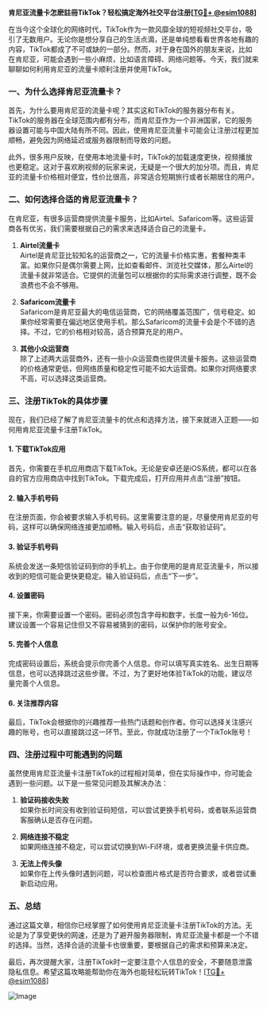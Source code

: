 **肯尼亚流量卡怎麽註冊TikTok？轻松搞定海外社交平台注册[[TG💪+ @esim1088](https://t.me/s/esim1088)]**

在当今这个全球化的网络时代，TikTok作为一款风靡全球的短视频社交平台，吸引了无数用户。无论你是想分享自己的生活点滴，还是单纯想看看世界各地有趣的内容，TikTok都成了不可或缺的一部分。然而，对于身在国外的朋友来说，比如在肯尼亚，可能会遇到一些小麻烦，比如语言障碍、网络问题等。今天，我们就来聊聊如何利用肯尼亚的流量卡顺利注册并使用TikTok。

### 一、为什么选择肯尼亚流量卡？

首先，为什么要用肯尼亚的流量卡呢？其实这和TikTok的服务器分布有关。TikTok的服务器在全球范围内都有分布，而肯尼亚作为一个非洲国家，它的服务器设置可能与中国大陆有所不同。因此，使用肯尼亚流量卡可能会让注册过程更加顺畅，避免因为网络延迟或服务器限制而导致的问题。

此外，很多用户反映，在使用本地流量卡时，TikTok的加载速度更快，视频播放也更稳定。这对于喜欢刷视频的玩家来说，无疑是一个很大的加分项。而且，肯尼亚的流量卡价格相对便宜，性价比很高，非常适合短期旅行或者长期居住的用户。

### 二、如何选择合适的肯尼亚流量卡？

在肯尼亚，有很多运营商提供流量卡服务，比如Airtel、Safaricom等。这些运营商各有优劣，我们需要根据自己的需求来选择适合自己的流量卡。

1. **Airtel流量卡**  
   Airtel是肯尼亚比较知名的运营商之一，它的流量卡价格实惠，套餐种类丰富。如果你只是偶尔需要上网，比如查看邮件、浏览社交媒体，那么Airtel的流量卡就非常适合。它提供的流量包可以根据你的实际需求进行调整，既不会浪费也不会不够用。

2. **Safaricom流量卡**  
   Safaricom是肯尼亚最大的电信运营商，它的网络覆盖范围广，信号稳定。如果你经常需要在偏远地区使用手机，那么Safaricom的流量卡会是个不错的选择。不过，它的价格相对较高，适合预算充足的用户。

3. **其他小众运营商**  
   除了上述两大运营商外，还有一些小众运营商也提供流量卡服务。这些运营商的价格通常更低，但网络质量和稳定性可能不如大运营商。如果你对网络要求不高，可以选择这类运营商。

### 三、注册TikTok的具体步骤

现在，我们已经了解了肯尼亚流量卡的优点和选择方法，接下来就进入正题——如何用肯尼亚流量卡注册TikTok。

#### 1. 下载TikTok应用

首先，你需要在手机应用商店下载TikTok。无论是安卓还是iOS系统，都可以在各自的官方应用商店中找到TikTok。下载完成后，打开应用并点击“注册”按钮。

#### 2. 输入手机号码

在注册页面，你会被要求输入手机号码。这里需要注意的是，尽量使用肯尼亚的号码，这样可以确保网络连接更加顺畅。输入号码后，点击“获取验证码”。

#### 3. 验证手机号码

系统会发送一条短信验证码到你的手机上。由于你使用的是肯尼亚流量卡，所以接收到的短信可能会更快更稳定。输入验证码后，点击“下一步”。

#### 4. 设置密码

接下来，你需要设置一个密码。密码必须包含字母和数字，长度一般为6-16位。建议设置一个容易记住但又不容易被猜到的密码，以保护你的账号安全。

#### 5. 完善个人信息

完成密码设置后，系统会提示你完善个人信息。你可以填写真实姓名、出生日期等信息，也可以选择跳过这些步骤。不过，为了更好地体验TikTok的功能，建议尽量完善个人信息。

#### 6. 关注推荐内容

最后，TikTok会根据你的兴趣推荐一些热门话题和创作者。你可以选择关注感兴趣的账号，也可以直接跳过这一环节。至此，你就成功注册了一个TikTok账号！

### 四、注册过程中可能遇到的问题

虽然使用肯尼亚流量卡注册TikTok的过程相对简单，但在实际操作中，你可能会遇到一些问题。以下是一些常见问题及其解决办法：

1. **验证码接收失败**  
   如果你长时间没有收到验证码短信，可以尝试更换手机号码，或者联系运营商客服确认是否存在问题。

2. **网络连接不稳定**  
   如果网络连接不稳定，可以尝试切换到Wi-Fi环境，或者更换流量卡供应商。

3. **无法上传头像**  
   如果你在上传头像时遇到问题，可以检查图片格式是否符合要求，或者尝试重新启动应用。

### 五、总结

通过这篇文章，相信你已经掌握了如何使用肯尼亚流量卡注册TikTok的方法。无论是为了享受更快的网速，还是为了避开服务器限制，肯尼亚流量卡都是一个不错的选择。当然，选择合适的流量卡也很重要，要根据自己的需求和预算来决定。

最后，再次提醒大家，注册TikTok时一定要注意个人信息的安全，不要随意泄露隐私信息。希望这篇攻略能帮助你在海外也能轻松玩转TikTok！[[TG💪+ @esim1088](https://t.me/s/esim1088)]  

![Image](https://i.postimg.cc/4NQfJmqS/Snipaste-2025-05-13-00-14-12.png)
